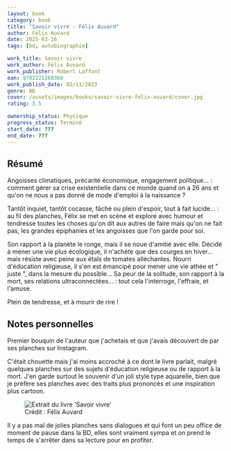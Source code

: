 ```yaml
---
layout: book
category: book
title: "Savoir vivre - Félix Auvard"
author: Félix Auvard
date: 2025-03-16
tags: [bd, autobiographie]

work_title: Savoir vivre
work_author: Félix Auvard
work_publisher: Robert Laffont
ean: 9782221268360
work_publish_date: 02/11/2023
genre: BD
cover: /assets/images/books/savoir-vivre-felix-auvard/cover.jpg
rating: 3.5

ownership_status: Physique
progress_status: Terminé
start_date: ???
end_date: ???
---
```

## Résumé
​Angoisses climatiques, précarité économique, engagement politique... : comment gérer sa crise existentielle dans ce monde quand on a 26 ans et qu'on ne nous a pas donné de mode d'emploi à la naissance ?

Tantôt inquiet, tantôt cocasse, fâché ou plein d'espoir, tout à fait lucide... : au fil des planches, Félix se met en scène et explore avec humour et tendresse toutes les choses qu'on dit aux autres de faire mais qu'on ne fait pas, les grandes épiphanies et les angoisses que l'on garde pour soi.

Son rapport à la planète le ronge, mais il se noue d'amitié avec elle. Décidé à mener une vie plus écologique, il n'achète que des courges en hiver... mais résiste avec peine aux étals de tomates alléchantes. Nourri d'éducation religieuse, il s'en est émancipé pour mener une vie athée et " juste ", dans la mesure du possible... Sa peur de la solitude, son rapport à la mort, ses relations ultraconnectées... : tout cela l'interroge, l'effraie, et l'amuse.

Plein de tendresse, et à mourir de rire !

## Notes personnelles
Premier bouquin de l'auteur que j'achetais et que j'avais découvert de par ses planches sur Instagram.

C'était chouette mais j'ai moins accroché à ce dont le livre parlait, malgré quelques planches sur des sujets d'éducation religieuse ou de rapport à la mort. J'en garde surtout le souvenir d'un joli style type aquarelle, bien que je préfère ses planches avec des traits plus prononcés et une inspiration plus cartoon.

<figure>
  <img src="{{ '/assets/images/books/savoir-vivre-felix-auvard/extrait.jpeg' | relative_url }}" alt="Extrait du livre 'Savoir vivre'">
  <figcaption>Crédit : Félix Auvard</figcaption>
</figure>


Il y a pas mal de jolies planches sans dialogues et qui font un peu office de moment de pause dans la BD, elles sont vraiment sympa et on prend le temps de s'arrêter dans sa lecture pour en profiter.